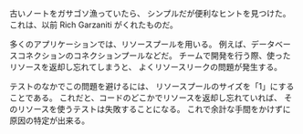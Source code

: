 古いノートをガサゴソ漁っていたら、
シンプルだが便利なヒントを見つけた。
これは、以前 Rich Garzaniti がくれたものだ。

多くのアプリケーションでは、リソースプールを用いる。
例えば、データベースコネクションのコネクションプールなどだ。
チームで開発を行う際、使ったリソースを返却し忘れてしまうと、
よくリソースリークの問題が発生する。

テストのなかでこの問題を避けるには、
リソースプールのサイズを「1」にすることである。
これだと、コードのどこかでリソースを返却し忘れていれば、
そのリソースを使うテストは失敗することになる。
これで余計な手間をかけずに原因の特定が出来る。
